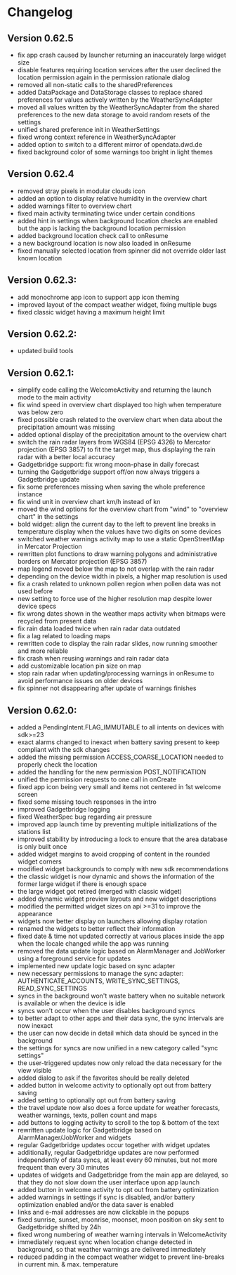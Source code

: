 # Changelog 

## Version 0.62.5
- fix app crash caused by launcher returning an inaccurately large widget size
- disable features requiring location services after the user declined the location permission again in the permission rationale dialog
- removed all non-static calls to the sharedPreferences
- added DataPackage and DataStorage classes to replace shared preferences for values actively written by the WeatherSyncAdapter
- moved all values written by the WeatherSyncAdapter from the shared preferences to the new data storage to avoid random resets of the settings
- unified shared preference init in WeatherSettings
- fixed wrong context reference in WeatherSyncAdapter
- added option to switch to a different mirror of opendata.dwd.de
- fixed background color of some warnings too bright in light themes

## Version 0.62.4
- removed stray pixels in modular clouds icon
- added an option to display relative humidity in the overview chart
- added warnings filter to overview chart
- fixed main activity terminating twice under certain conditions
- added hint in settings when background location checks are enabled but the app is lacking the background location permission
- added background location check call to onResume
- a new background location is now also loaded in onResume
- fixed manually selected location from spinner did not override older last known location

## Version 0.62.3:
- add monochrome app icon to support app icon theming
- improved layout of the compact weather widget, fixing multiple bugs
- fixed classic widget having a maximum height limit

## Version 0.62.2:

- updated build tools

## Version 0.62.1:

- simplify code calling the WelcomeActivity and returning the launch mode to the main activity
- fix wind speed in overview chart displayed too high when temperature was below zero
- fixed possible crash related to the overview chart when data about the precipitation amount was missing
- added optional display of the precipitation amount to the overview chart
- switch the rain radar layers from WGS84 (EPSG 4326) to Mercator projection (EPSG 3857) to fit the target map, thus displaying the rain radar with a better local accuracy
- Gadgetbridge support: fix wrong moon-phase in daily forecast
- turning the Gadgetbridge support off/on now always triggers a Gadgetbridge update
- fix some preferences missing when saving the whole preference instance
- fix wind unit in overview chart km/h instead of kn
- moved the wind options for the overview chart from "wind" to "overview chart" in the settings
- bold widget: align the current day to the left to prevent line breaks in temperature display when the values have two digits on some devices
- switched weather warnings activity map to use a static OpenStreetMap in Mercator Projection
- rewritten plot functions to draw warning polygons and administrative borders on Mercator projection (EPSG 3857)
- map legend moved below the map to not overlap with the rain radar
- depending on the device width in pixels, a higher map resolution is used
- fix a crash related to unknown pollen region when pollen data was not used before
- new setting to force use of the higher resolution map despite lower device specs
- fix wrong dates shown in the weather maps activity when bitmaps were recycled from present data
- fix rain data loaded twice when rain radar data outdated
- fix a lag related to loading maps
- rewritten code to display the rain radar slides, now running smoother and more reliable
- fix crash when reusing warnings and rain radar data 
- add customizable location pin size on map
- stop rain radar when updating/processing warnings in onResume to avoid performance issues on older devices
- fix spinner not disappearing after update of warnings finishes

## Version 0.62.0:

- added a PendingIntent.FLAG_IMMUTABLE to all intents on devices with sdk>=23
- exact alarms changed to inexact when battery saving present to keep compliant with the sdk changes
- added the missing permission ACCESS_COARSE_LOCATION needed to properly check the location
- added the handling for the new permission POST_NOTIFICATION
- unified the permission requests to one call in onCreate
- fixed app icon being very small and items not centered in 1st welcome screen
- fixed some missing touch responses in the intro
- improved Gadgetbridge logging
- fixed WeatherSpec bug regarding air pressure
- improved app launch time by preventing multiple initializations of the stations list
- improved stability by introducing a lock to ensure that the area database is only built once
- added widget margins to avoid cropping of content in the rounded widget corners
- modified widget backgrounds to comply with new sdk recommendations
- the classic widget is now dynamic and shows the information of the former large widget if there is enough space
- the large widget got retired (merged with classic widget)
- added dynamic widget preview layouts and new widget descriptions
- modified the permitted widget sizes on api >=31 to improve the appearance
- widgets now better display on launchers allowing display rotation
- renamed the widgets to better reflect their information
- fixed date & time not updated correctly at various places inside the app when the locale changed while the app was running
- removed the data update logic based on AlarmManager and JobWorker using a foreground service for updates
- implemented new update logic based on sync adapter
- new necessary permissions to manage the sync adapter: AUTHENTICATE_ACCOUNTS, WRITE_SYNC_SETTINGS, READ_SYNC_SETTINGS
- syncs in the background won't waste battery when no suitable network is available or when the device is idle
- syncs won't occur when the user disables background syncs
- to better adapt to other apps and their data sync, the sync intervals are now inexact
- the user can now decide in detail which data should be synced in the background
- the settings for syncs are now unified in a new category called "sync settings"
- the user-triggered updates now only reload the data necessary for the view visible
- added dialog to ask if the favorites should be really deleted
- added button in welcome activity to optionally opt out from battery saving
- added setting to optionally opt out from battery saving
- the travel update now also does a force update for weather forecasts, weather warnings, texts, pollen count and maps
- add buttons to logging activity to scroll to the top & bottom of the text
- rewritten update logic for Gadgetbridge based on AlarmManager/JobWorker and widgets
- regular Gadgetbridge updates occur together with widget updates
- additionally, regular Gadgetbridge updates are now performed independently of data syncs, at least every 60 minutes, but not more frequent than every 30 minutes
- updates of widgets and Gadgetbridge from the main app are delayed, so that they do not slow down the user interface upon app launch
- added button in welcome activity to opt out from battery optimization
- added warnings in settings if sync is disabled, and/or battery optimization enabled and/or the data saver is enabled
- links and e-mail addresses are now clickable in the popups
- fixed sunrise, sunset, moonrise, moonset, moon position on sky sent to Gadgetbridge shifted by 24h 
- fixed wrong numbering of weather warning intervals in WelcomeActivity
- immediately request sync when location change detected in background, so that weather warnings are delivered immediately
- reduced padding in the compact weather widget to prevent line-breaks in current min. & max. temperature 